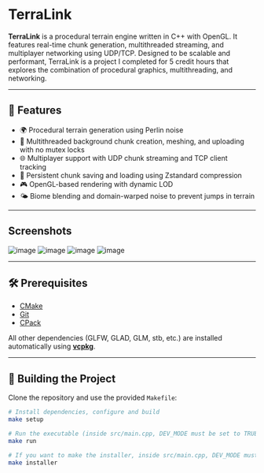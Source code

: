# TerraLink

**TerraLink** is a procedural terrain engine written in C++ with OpenGL. It features real-time chunk generation, multithreaded streaming, and multiplayer networking using UDP/TCP. Designed to be scalable and performant, TerraLink is a project I completed for 5 credit hours that explores the combination of procedural graphics, multithreading, and networking.

---

## 🚀 Features

- 🌍 Procedural terrain generation using Perlin noise
- 🧵 Multithreaded background chunk creation, meshing, and uploading with no mutex locks
- 🌐 Multiplayer support with UDP chunk streaming and TCP client tracking
- 💾 Persistent chunk saving and loading using Zstandard compression
- 🎮 OpenGL-based rendering with dynamic LOD
- 🌤️ Biome blending and domain-warped noise to prevent jumps in terrain

---

## Screenshots
![image](https://github.com/user-attachments/assets/04f9812d-8f4a-45aa-b12b-3bd1721c6117)
![image](https://github.com/user-attachments/assets/f72bb1cd-3d2f-462f-9bd3-76ea93c215fa)
![image](https://github.com/user-attachments/assets/1d3ff36a-a5cc-4768-943a-8f588c9961e7)
![image](https://github.com/user-attachments/assets/43e0031b-99d4-4b7e-89e8-b8b0fa2fcd64)

---

## 🛠️ Prerequisites

- [CMake](https://cmake.org/)
- [Git](https://git-scm.com/)
- [CPack](https://cmake.org/cmake/help/latest/module/CPack.html)

All other dependencies (GLFW, GLAD, GLM, stb, etc.) are installed automatically using **[vcpkg](https://github.com/microsoft/vcpkg)**.

---

## 🔧 Building the Project

Clone the repository and use the provided `Makefile`:

```bash
# Install dependencies, configure and build
make setup

# Run the executable (inside src/main.cpp, DEV_MODE must be set to TRUE)
make run

# If you want to make the installer, inside src/main.cpp, DEV_MODE must be set to FALSE
make installer
